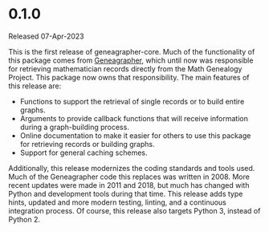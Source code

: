 # 0.1.0
Released 07-Apr-2023

This is the first release of geneagrapher-core. Much of the
functionality of this package comes from
[Geneagrapher](https://github.com/davidalber/geneagrapher), which
until now was responsible for retrieving mathematician records
directly from the Math Genealogy Project. This package now owns that
responsibility. The main features of this release are:

- Functions to support the retrieval of single records or to build
  entire graphs.
- Arguments to provide callback functions that will receive
  information during a graph-building process.
- Online documentation to make it easier for others to use this
  package for retrieving records or building graphs.
- Support for general caching schemes.

Additionally, this release modernizes the coding standards and tools
used. Much of the Geneagrapher code this replaces was written
in 2008. More recent updates were made in 2011 and 2018, but much has
changed with Python and development tools during that time. This
release adds type hints, updated and more modern testing, linting, and
a continuous integration process. Of course, this release also targets
Python 3, instead of Python 2.
